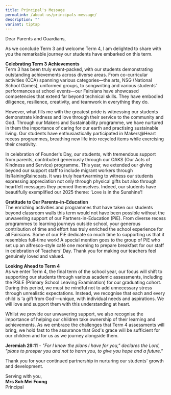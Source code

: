 ```yaml
---
title: Principal's Message
permalink: /about-us/principals-message/
description: ""
variant: tiptap
---
```

<p>Dear Parents and Guardians,</p>
<p>As we conclude Term 3 and welcome Term 4, I am delighted to share with
you the remarkable journey our students have embarked on this term.</p>
<p><strong>Celebrating Term 3 Achievements</strong>
<br>Term 3 has been truly event-packed, with our students demonstrating outstanding
achievements across diverse areas. From co-curricular activities (CCA)
spanning various categories—the arts, NSG (National School Games), uniformed
groups, to songwriting and various students’ performances at school events—our
Fairsians have showcased competencies that extend far beyond technical
skills. They have embodied diligence, resilience, creativity, and teamwork
in everything they do.</p>
<p>However, what fills me with the greatest pride is witnessing our students
demonstrate kindness and love through their service to the community and
God. Through our Makers and Sustainability programme, we have nurtured
in them the importance of caring for our earth and practising sustainable
living. Our students have enthusiastically participated in Makers@Heart
recess programmes, breathing new life into recycled items while exercising
their creativity.</p>
<p>In celebration of Founder's Day, our students, with tremendous support
from parents, contributed generously through our OAKS (Our Acts of Kindness
and Service) programme. This year, we extended our giving beyond our support
staff to include migrant workers through ItsRainingRaincoats. It was truly
heartwarming to witness our students expressing appreciation not only through
physical gifts but also through heartfelt messages they penned themselves.
Indeed, our students have beautifully exemplified our 2025 theme: ‘Love
is in the Sunshine’!</p>
<p><strong>Gratitude to Our Parents-in-Education</strong>
<br>The enriching activities and programmes that have taken our students beyond
classroom walls this term would not have been possible without the unwavering
support of our Partners-in-Education (PiE). From diverse recess programmes
to learning journeys outside school, your generous contribution of time
and effort has truly enriched the school experience for all Fairsians.
Some of our PiE dedicate so much time to supporting us that it resembles
full-time work! A special mention goes to the group of PiE who set up an
alfresco-style café one morning to prepare breakfast for our staff in celebration
of Teachers’ Day. Thank you for making our teachers feel genuinely loved
and valued.</p>
<p><strong>Looking Ahead to Term 4</strong>
<br>As we enter Term 4, the final term of the school year, our focus will
shift to supporting our students through various academic assessments,
including the PSLE (Primary School Leaving Examination) for our graduating
cohort. During this period, we must be mindful not to add unnecessary stress
through unrealistic expectations. Instead, we recognise that each and every
child is ‘a gift from God’—unique, with individual needs and aspirations.
We will love and support them with this understanding at heart.</p>
<p>Whilst we provide our unwavering support, we also recognise the importance
of helping our children take ownership of their learning and achievements.
As we embrace the challenges that Term 4 assessments will bring, we hold
fast to the assurance that God's grace will be sufficient for our children
and for us as we journey alongside them.</p>
<p><strong>Jeremiah 29:11</strong> - <em>"For I know the plans I have for you," declares the Lord, "plans to prosper you and not to harm you, to give you hope and a future."</em>
</p>
<p>Thank you for your continued partnership in nurturing our students' growth
and development.</p>
<p>Serving with you,
<br><strong>Mrs Soh Mei Foong</strong>
<br>Principal</p>
